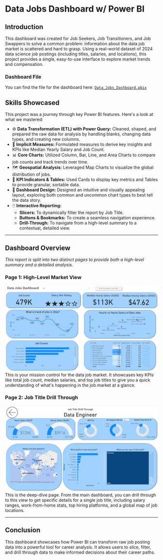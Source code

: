# Data Jobs Dashboard w/ Power BI
## Introduction
This dashboard was created for Job Seekers, Job Transitioners, and Job Swappers to solve a common problem: information about the data job market is scattered and hard to grasp. Using a real-world dataset of 2024 data science job postings (including titles, salaries, and locations), this project provides a single, easy-to-use interface to explore market trends and compensation.

### Dashboard File
You can find the file for the dashboard here: [`Data_Jobs_Dashboard.pbix`](https://github.com/usman-zaka/job-data-visualisation/blob/main/Data_Jobs_Dashboard.pbix)

## Skills Showcased
This project was a journey through key Power BI features. Here's a look at what we mastered:

- ⚙️ **Data Transformation (ETL) with Power Query:** Cleaned, shaped, and prepared the raw data for analysis by handling blanks, changing data types, and creating new columns.
- 🧮 **Implicit Measures:** Formulated measures to derive key insights and KPIs like Median Yearly Salary and Job Count.
- 📊 **Core Charts:** Utilized Column, Bar, Line, and Area Charts to compare job counts and track trends over time.
- 🗺️ **Geospatial Analysis:** Leveraged Map Charts to visualize the global distribution of jobs.
- 🔢 **KPI Indicators & Tables:** Used Cards to display key metrics and Tables to provide granular, sortable data.
- 🎨 **Dashboard Design:** Designed an intuitive and visually appealing layout, exploring both common and uncommon chart types to best tell the data story.
- 🖱️ **Interactive Reporting:**
  - **Slicers:** To dynamically filter the report by Job Title.
  - **Buttons & Bookmarks:** To create a seamless navigation experience.
  - **Drill-Through:** To navigate from a high-level summary to a contextual, detailed view.
---
 ## Dashboard Overview
*This report is split into two distinct pages to provide both a high-level summary and a detailed analysis.*

### Page 1: High-Level Market View
![Main View](https://github.com/usman-zaka/job-data-visualisation/blob/main/Data_Jobs_Dashboard_Main_View.png)
This is your mission control for the data job market. It showcases key KPIs like total job count, median salaries, and top job titles to give you a quick understanding of what's happening in the job market at a glance.

### Page 2: Job Title Drill Through
![Drill Through View](https://github.com/usman-zaka/job-data-visualisation/blob/main/Data_Jobs_Dashboard_Drillthrough.png)
This is the deep-dive page. From the main dashboard, you can drill through to this view to get specific details for a single job title, including salary ranges, work-from-home stats, top hiring platforms, and a global map of job locations.

---
## Conclusion
This dashboard showcases how Power BI can transform raw job posting data into a powerful tool for career analysis. It allows users to slice, filter, and drill through data to make informed decisions about their career paths.
